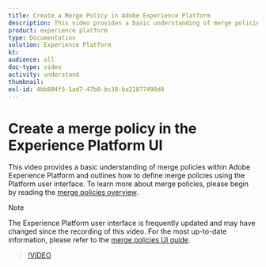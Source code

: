 ```yaml
---
title: Create a Merge Policy in Adobe Experience Platform
description: This video provides a basic understanding of merge policies within Adobe Experience Platform and outlines how to define merge policies using the Platform UI.
product: experience platform
type: Documentation
solution: Experience Platform
kt: 
audience: all
doc-type: video
activity: understand
thumbnail:
exl-id: 4bb804f5-1ad7-47b0-bc38-ba22877490d4
---
```

# Create a merge policy in the Experience Platform UI

This video provides a basic understanding of merge policies within Adobe Experience Platform and outlines how to define merge policies using the Platform user interface. To learn more about merge policies, please begin by reading the [merge policies overview](../merge-policies/overview.md). 

>[!NOTE]
>
>The Experience Platform user interface is frequently updated and may have changed since the recording of this video. For the most up-to-date information, please refer to the [merge policies UI guide](../merge-policies/ui-guide.md). 

>[!VIDEO](https://video.tv.adobe.com/v/330433?quality=12&learn=on&captions=eng)
